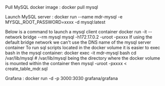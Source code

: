 Pull MySQL docker image :
docker pull mysql

Launch MySQL server :
docker run --name mdr-mysql -e MYSQL_ROOT_PASSWORD=xxxx -d mysql:latest

Below is a command to launch a mysql client container
docker run -it --network bridge --rm mysql mysql -h172.17.0.2 -uroot -pxxxx
If using the default bridge network we can't use the DNS name of the mysql server container 
To run sql scripts located in the docker volume it is easier to exec bash in the mysql container:
docker exec -it mdr-mysql bash
cd /var/lib/mysql # /var/lib/mysql being the directory where the docker volume is mounted within the container
then mysql -uroot -pxxxx < create_table_mdr.sql

Grafana : 
docker run -d -p 3000:3030 grafana/grafana
